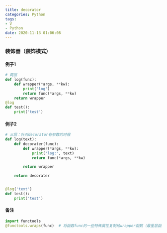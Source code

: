 ```yaml
---
title: decorator
categories: Python
tags: 
- V
- Python
date: 2020-11-13 01:06:08
---
```


### 装饰器（装饰模式）

#### 例子1

```python
# 两层
def log(func):
    def wrapper(*args, **kw):
        print('log')
        return func(*args, **kw)
    return wrapper
@log
def test():
    print('test')
```

<!-- more -->

#### 例子2

```python
# 三层：针对decorator有参数的时候
def log(text):
    def decorater(func):
        def wrapper(*args, **kw):
            print('log:', text)
            return func(*args, **kw)

        return wrapper

    return decorater


@log('text')
def test():
    print('test')
```

#### 备注

```python
import functools
@functools.wraps(func)  # 将函数func的一些特殊属性复制给wrapper函数（最里层函数）
```


